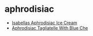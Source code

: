 # aphrodisiac

 * [Isabellas Aphrodisiac Ice Cream](index/i/isabellas-aphrodisiac-ice-cream-102830.json)
 * [Aphrodisiac Tagliatelle With Blue Che](index/a/aphrodisiac-tagliatelle-with-blue-che.json)
